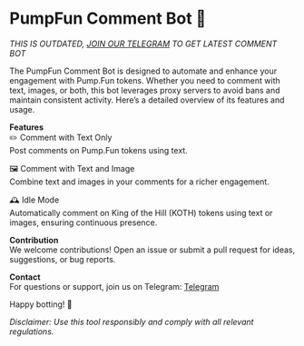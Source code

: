 # PumpFun Comment Bot 🤖

_THIS IS OUTDATED, [JOIN OUR TELEGRAM](t.me/pumpscripts) TO GET LATEST COMMENT BOT<br>_

The PumpFun Comment Bot is designed to automate and enhance your engagement with Pump.Fun tokens. Whether you need to comment with text, images, or both, this bot leverages proxy servers to avoid bans and maintain consistent activity. Here’s a detailed overview of its features and usage.

**Features** <br>
✏️ Comment with Text Only <br>
Post comments on Pump.Fun tokens using text.

🖼️ Comment with Text and Image <br>
Combine text and images in your comments for a richer engagement.

🕰️ Idle Mode <br>
Automatically comment on King of the Hill (KOTH) tokens using text or images, ensuring continuous presence.

**Contribution** <br>
We welcome contributions! Open an issue or submit a pull request for ideas, suggestions, or bug reports.

**Contact** <br>
For questions or support, join us on Telegram: [Telegram](t.me/pumpscripts)

Happy botting! 🎉

_Disclaimer: Use this tool responsibly and comply with all relevant regulations._
